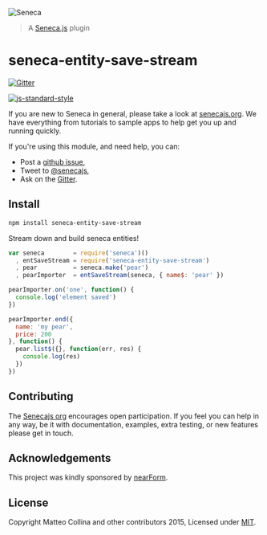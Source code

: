 ![Seneca](http://senecajs.org/files/assets/seneca-logo.png)
> A [Seneca.js][] plugin

# seneca-entity-save-stream

[![Gitter][gitter-badge]][gitter-url]

[![js-standard-style][standard-badge]][standard-style]

If you are new to Seneca in general, please take a look at [senecajs.org][]. We have everything from
tutorials to sample apps to help get you up and running quickly.

If you're using this module, and need help, you can:

- Post a [github issue][],
- Tweet to [@senecajs][],
- Ask on the [Gitter][gitter-url].

## Install

```sh
npm install seneca-entity-save-stream
```

Stream down and build seneca entities!

```js
var seneca        = require('seneca')()
  , entSaveStream = require('seneca-entity-save-stream')
  , pear          = seneca.make('pear')
  , pearImporter  = entSaveStream(seneca, { name$: 'pear' })

pearImporter.on('one', function() {
  console.log('element saved')
})

pearImporter.end({
  name: 'my pear',
  price: 200
}, function() {
  pear.list$({}, function(err, res) {
    console.log(res)
  })
})
```

## Contributing
The [Senecajs org][] encourages open participation. If you feel you can help in any way, be it with
documentation, examples, extra testing, or new features please get in touch.


## Acknowledgements
This project was kindly sponsored by [nearForm](http://nearform.com).


## License
Copyright Matteo Collina and other contributors 2015, Licensed under [MIT][].


[travis-badge]: https://travis-ci.org/Senecajs/seneca-entity-save-stream.png?branch=master
[travis-url]: https://travis-ci.org/Senecajs/seneca-entity-save-stream
[gitter-badge]: https://badges.gitter.im/Join%20Chat.svg
[gitter-url]: https://gitter.im/senecajs/seneca
[standard-badge]: https://raw.githubusercontent.com/feross/standard/master/badge.png
[standard-style]: https://github.com/feross/standard

[MIT]: ./LICENSE
[Senecajs org]: https://github.com/senecajs/
[senecajs.org]: http://senecajs.org/
[Seneca.js]: https://www.npmjs.com/package/seneca
[github issue]: https://github.com/Senecajs/seneca-entity-save-stream/issues
[@senecajs]: http://twitter.com/senecajs
